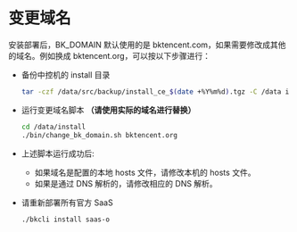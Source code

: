 # 变更域名

安装部署后，BK_DOMAIN 默认使用的是 bktencent.com，如果需要修改成其他的域名。例如换成 bktencent.org，可以按以下步骤进行：

- 备份中控机的 install 目录

  ```bash
  tar -czf /data/src/backup/install_ce_$(date +%Y%m%d).tgz -C /data install
  ```

- 运行变更域名脚本 **（请使用实际的域名进行替换）**

  ```bash
  cd /data/install
  ./bin/change_bk_domain.sh bktencent.org
  ```

- 上述脚本运行成功后:
    - 如果域名是配置的本地 hosts 文件，请修改本机的 hosts 文件。
    - 如果是通过 DNS 解析的，请修改相应的 DNS 解析。

- 请重新部署所有官方 SaaS 
  ```bash
  ./bkcli install saas-o
  ``` 